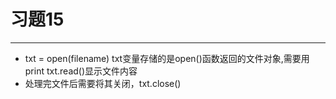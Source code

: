 # 习题15
---
* txt = open(filename) txt变量存储的是open()函数返回的文件对象,需要用print txt.read()显示文件内容
* 处理完文件后需要将其关闭，txt.close()
